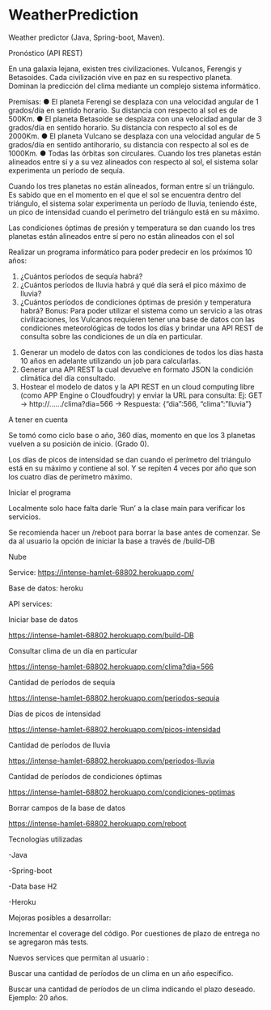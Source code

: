 # WeatherPrediction
Weather predictor (Java, Spring-boot, Maven).

Pronóstico (API REST)

En una galaxia lejana, existen tres civilizaciones. Vulcanos, Ferengis y Betasoides. Cada
civilización vive en paz en su respectivo planeta.
Dominan la predicción del clima mediante un complejo sistema informático.

Premisas:
● El planeta Ferengi se desplaza con una velocidad angular de 1 grados/día en sentido
horario. Su distancia con respecto al sol es de 500Km.
● El planeta Betasoide se desplaza con una velocidad angular de 3 grados/día en sentido
horario. Su distancia con respecto al sol es de 2000Km.
● El planeta Vulcano se desplaza con una velocidad angular de 5 grados/día en sentido
anti­horario, su distancia con respecto al sol es de 1000Km.
● Todas las órbitas son circulares.
Cuando los tres planetas están alineados entre sí y a su vez alineados con respecto al sol, el
sistema solar experimenta un período de sequía.

Cuando los tres planetas no están alineados, forman entre sí un triángulo. Es sabido que en el
momento en el que el sol se encuentra dentro del triángulo, el sistema solar experimenta un
período de lluvia, teniendo éste, un pico de intensidad cuando el perímetro del triángulo está en
su máximo.

Las condiciones óptimas de presión y temperatura se dan cuando los tres planetas están
alineados entre sí pero no están alineados con el sol

Realizar un programa informático para poder predecir en los próximos 10 años:
1. ¿Cuántos períodos de sequía habrá?
2. ¿Cuántos períodos de lluvia habrá y qué día será el pico máximo de lluvia?
3. ¿Cuántos períodos de condiciones óptimas de presión y temperatura habrá?
Bonus:
Para poder utilizar el sistema como un servicio a las otras civilizaciones, los Vulcanos requieren
tener una base de datos con las condiciones meteorológicas de todos los días y brindar una API
REST de consulta sobre las condiciones de un día en particular.
1) Generar un modelo de datos con las condiciones de todos los días hasta 10 años en adelante
utilizando un job para calcularlas.
2) Generar una API REST la cual devuelve en formato JSON la condición climática del día
consultado.
3) Hostear el modelo de datos y la API REST en un cloud computing libre (como APP Engine o
Cloudfoudry) y enviar la URL para consulta:
Ej: GET → http://….../clima?dia=566 → Respuesta: {“dia”:566, “clima”:”lluvia”}

A tener en cuenta



Se tomó como ciclo base o año, 360 días, momento en que los 3 planetas vuelven a su posición de inicio. (Grado 0).

Los días de picos de intensidad se dan cuando el perímetro del triángulo está en su máximo y contiene al sol. Y se repiten 4 veces por año que son los cuatro días de perímetro máximo. 



Iniciar el programa



Localmente solo hace falta darle ‘Run’ a la clase main para verificar los servicios. 

Se recomienda hacer un /reboot para borrar la base antes de comenzar.
Se da al usuario la opción de iniciar la base a través de /build-DB



Nube 

Service: https://intense-hamlet-68802.herokuapp.com/

Base de datos: heroku



API services: 



Iniciar base de datos



https://intense-hamlet-68802.herokuapp.com/build-DB



Consultar clima de un día en particular



https://intense-hamlet-68802.herokuapp.com/clima?dia=566



Cantidad de períodos de sequía



https://intense-hamlet-68802.herokuapp.com/periodos-sequia



Días de picos de intensidad



https://intense-hamlet-68802.herokuapp.com/picos-intensidad



Cantidad de períodos de lluvia



https://intense-hamlet-68802.herokuapp.com/periodos-lluvia



Cantidad de períodos de condiciones óptimas



https://intense-hamlet-68802.herokuapp.com/condiciones-optimas



Borrar campos de la base de datos



https://intense-hamlet-68802.herokuapp.com/reboot 



Tecnologías utilizadas



-Java

-Spring-boot

-Data base H2

-Heroku



Mejoras posibles a desarrollar:



Incrementar el coverage del código. Por cuestiones de plazo de entrega no se agregaron más tests. 



Nuevos services que permitan al usuario :

Buscar una cantidad de períodos de un clima en un año específico. 

Buscar una cantidad de períodos de un clima indicando el plazo deseado. Ejemplo: 20 años. 


